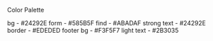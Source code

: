 Color Palette

bg - #24292E
form - #585B5F
find - #ABADAF
strong text - #24292E
border - #EDEDED
footer bg - #F3F5F7
light text - #2B3035 